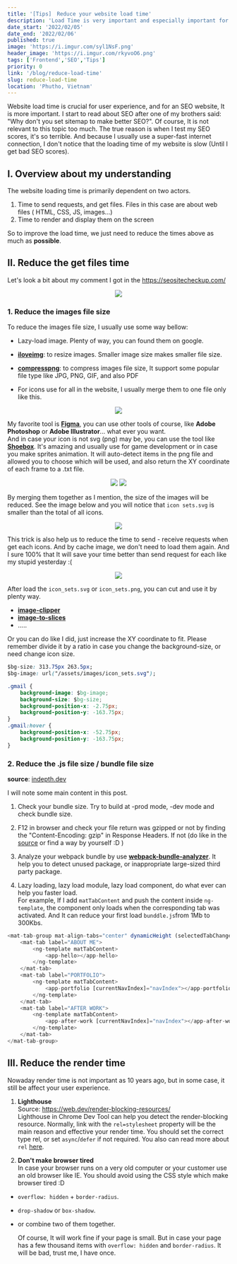 ```yaml
---
title: '[Tips]　Reduce your website load time'
description: 'Load Time is very important and especially important for SEO websites. These are some notes of mine when improving the load time of my website to get better SEO scores.'
date_start: '2022/02/05'
date_end: '2022/02/06'
published: true
image: 'https://i.imgur.com/syl1NsF.png'
header_image: 'https://i.imgur.com/rkyvoO6.png'
tags: ['Frontend','SEO','Tips']
priority: 0
link: '/blog/reduce-load-time'
slug: reduce-load-time
location: 'Phutho, Vietnam'
---
```


Website load time is crucial for user experience, and for an SEO website, It is more important.
I start to read about SEO after one of my brothers said: "Why don't you set sitemap to make better SEO?". Of course, It is not relevant to this topic too much. The true reason is when I test my SEO scores, it's so terrible. And because I usually use a super-fast internet connection, I don't notice that the loading time of my website is slow (Until I get bad SEO scores).

## I. Overview about my understanding

The website loading time is primarily dependent on two actors.

1. Time to send requests, and get files. Files in this case are about web files ( HTML, CSS, JS, images...)
2. Time to render and display them on the screen

So to improve the load time, we just need to reduce the times above as much as **possible**.

## II. Reduce the get files time

Let's look a bit about my comment I got in the https://seositecheckup.com/

<p align="center" width="100%">
    <img src="https://i.imgur.com/2uH0RqE.png"/>
</p>

### 1. Reduce the images file size

To reduce the images file size, I usually use some way bellow:

* Lazy-load image. Plenty of way, you can found them on google.

* [**iloveimg**][2]: to resize images. Smaller image size makes smaller file size.

* [**compresspng**][1]: to compress images file size, It support some popular file type like JPG, PNG, GIF, and also PDF

* For icons use for all in the website, I usually merge them to one file only like this.

<p align="center" width="100%">
    <img src="https://i.imgur.com/DRgt33T.png"/>
</p>

My favorite tool is [**Figma**][3], you can use other tools of course, like **Adobe Photoshop** or **Adobe Illustrator**... what ever you want.  
And in case your icon is not svg (png) may be, you can use the tool like [**Shoebox**][4]. It's amazing and usually use for game development or in case you make sprites animation. It will auto-detect items in the png file and allowed you to choose which will be used, and also return the XY coordinate of each frame to a .txt file.

<p align="center" width="100%">
    <img src="https://i.imgur.com/pDBri6d.jpg"/>
    <img src="https://i.imgur.com/MBSqkH9.jpg"/>
</p>

By merging them together as I mention, the size of the images will be reduced. See the image below and you will notice that `icon sets.svg` is smaller than the total of all icons.
<p align="center" width="100%">
    <img src="https://i.imgur.com/DIZDlNS.png"/>
</p>

This trick is also help us to reduce the time to send - receive requests when get each icons. And by cache image, we don't need to load them again. And I sure 100% that It will save your time better than send request for each like my stupid yesterday :(

<p align="center" width="100%">
    <img src="https://i.imgur.com/Dk3xkwF.png"/>
</p>

After load the `icon_sets.svg` or `icon_sets.png`, you can cut and use it by plenty way.
- [**image-clipper**][5]
- [**image-to-slices**][6]
- .....

Or you can do like I did, just increase the XY coordinate to fit. Please remember divide it by a ratio in case you change the background-size, or need change icon size.

```css
$bg-size: 313.75px 263.5px;
$bg-image: url("/assets/images/icon_sets.svg");

.gmail {
    background-image: $bg-image;
    background-size: $bg-size;
    background-position-x: -2.75px;
    background-position-y: -163.75px;
}
.gmail:hover {
    background-position-x: -52.75px;
    background-position-y: -163.75px;
}
```

### 2. Reduce the .js file size / bundle file size

**source**: [indepth.dev][7]

I will note some main content in this post.

1. Check your bundle size. Try to build at -prod mode, -dev mode and check bundle size.

2. F12 in browser and check your file return was gzipped or not by finding the "Content-Encoding: gzip" in Response Headers. If not (do like in the [source][7] or find a way by yourself :D )

3. Analyze your webpack bundle by use [**webpack-bundle-analyzer**][8]. It help you to detect unused package, or inappropriate large-sized third party package.

4. Lazy loading, lazy load module, lazy load component, do what ever can help you faster load.  
For example, If I add `matTabContent` and push the content inside `ng-template`, the component only loads when the corresponding tab was activated. And It can reduce your first load `bunddle.js`from 1Mb to 300Kbs.

```typescript
<mat-tab-group mat-align-tabs="center" dynamicHeight (selectedTabChange)="tabChanged($event)" [selectedIndex]="defaultSelect" id="mainTab">
    <mat-tab label="ABOUT ME">
        <ng-template matTabContent>
            <app-hello></app-hello>
        </ng-template>
    </mat-tab>
    <mat-tab label="PORTFOLIO">
        <ng-template matTabContent>
            <app-portfolio [currentNavIndex]="navIndex"></app-portfolio>
        </ng-template>
    </mat-tab>
    <mat-tab label="AFTER WORK">
        <ng-template matTabContent>
            <app-after-work [currentNavIndex]="navIndex"></app-after-work>
        </ng-template>
    </mat-tab>
</mat-tab-group>
```

## III. Reduce the render time

Nowaday render time is not important as 10 years ago, but in some case, it still be affect your user experience.

1. **Lighthouse**  
Source: https://web.dev/render-blocking-resources/  
Lighthouse in Chrome Dev Tool can help you detect the render-blocking resource. Normally, link with the `rel=stylesheet` property will be the main reason and effective your render time. You should set the correct type rel, or set `async`/`defer` if not required.
You also can read more about `rel` [here][9].

2. **Don't make browser tired**  
In case your browser runs on a very old computer or your customer use an old browser like IE. You should avoid using the CSS style which make browser tired :D 

- `overflow: hidden` + `border-radius`.
- `drop-shadow` or `box-shadow`.
- or combine two of them together.

    Of course, It will work fine if your page is small. But in case your page has a few thousand items with `overflow: hidden` and `border-radius`. It will be bad, trust me, I have once.

[1]: https://compresspng.com/
[2]: https://www.iloveimg.com/resize-image
[3]: https://www.figma.com
[4]: https://renderhjs.net/shoebox/
[5]: https://github.com/superRaytin/image-clipper
[6]: https://www.npmjs.com/package/image-to-slices
[7]: https://indepth.dev/posts/1217/how-to-reuse-common-layouts-in-angular-using-router
[8]: https://www.npmjs.com/package/webpack-bundle-analyzer
[9]: https://www.w3schools.com/tags/att_link_rel.asp